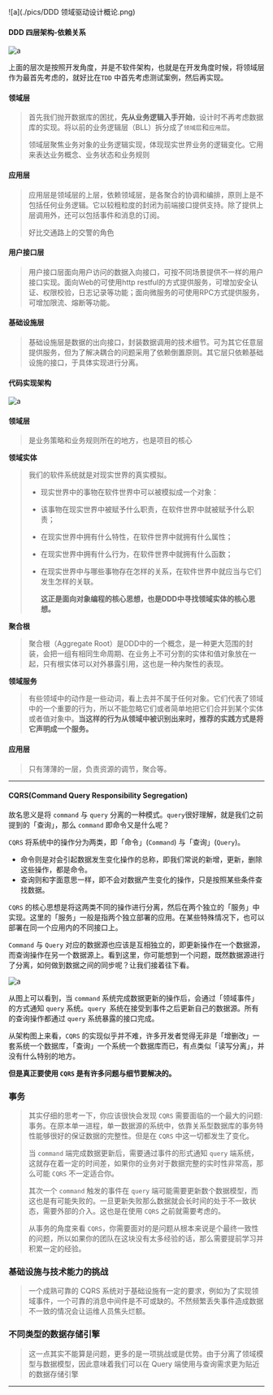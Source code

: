 ![a](./pics/DDD  领域驱动设计概论.png)

#### DDD 四层架构-依赖关系

![a](./pics/ddd_1.png)

上面的层次是按照开发角度，并是不软件架构，也就是在开发角度时候，将领域层作为最首先考虑的，就好比在`TDD` 中首先考虑测试案例，然后再实现。

#### 领域层

> 首先我们抛开数据库的困扰，**先从业务逻辑入手开始**，设计时不再考虑数据库的实现。将以前的业务逻辑层（BLL）拆分成了`领域层`和`应用层`。
>
> 领域层聚焦业务对象的业务逻辑实现，体现现实世界业务的逻辑变化。它用来表达业务概念、业务状态和业务规则

#### 应用层

> 应用层是领域层的上层，依赖领域层，是各聚合的协调和编排，原则上是不包括任何业务逻辑。它以较粗粒度的封闭为前端接口提供支持。除了提供上层调用外，还可以包括事件和消息的订阅。
>
> 好比交通路上的交警的角色

#### 用户接口层

> 用户接口层面向用户访问的数据入向接口，可按不同场景提供不一样的用户接口实现。面向Web的可使用http restful的方式提供服务，可增加安全认证、权限校验，日志记录等功能；面向微服务的可使用RPC方式提供服务，可增加限流、熔断等功能。

#### 基础设施层

> 基础设施层是数据的出向接口，封装数据调用的技术细节。可为其它任意层提供服务，但为了解决耦合的问题采用了依赖倒置原则。其它层只依赖基础设施的接口，于具体实现进行分离。

#### 代码实现架构

![a](./pics/ddd_2.png)

#### 领域层

> 是业务策略和业务规则所在的地方，也是项目的核心

**领域实体**

> 我们的软件系统就是对现实世界的真实模拟。
>
> * 现实世界中的事物在软件世界中可以被模拟成一个对象：
>
> * 该事物在现实世界中被赋予什么职责，在软件世界中就被赋予什么职责；
>
> * 在现实世界中拥有什么特性，在软件世界中就拥有什么属性；
>
> * 在现实世界中拥有什么行为，在软件世界中就拥有什么函数；
>
> * 在现实世界中与哪些事物存在怎样的关系，在软件世界中就应当与它们发生怎样的关联。
>
>   **这正是面向对象编程的核心思想，也是DDD中寻找领域实体的核心思想。**

**聚合根**

> 聚合根（Aggregate Root）是DDD中的一个概念，是一种更大范围的封装，会把一组有相同生命周期、在业务上不可分割的实体和值对象放在一起，只有根实体可以对外暴露引用，这也是一种内聚性的表现。

**领域服务**

> 有些领域中的动作是一些动词，看上去并不属于任何对象。它们代表了领域中的一个重要的行为，所以不能忽略它们或者简单地把它们合并到某个实体或者值对象中。**当这样的行为从领域中被识别出来时，推荐的实践方式是将它声明成一个服务。**

#### 应用层

> 只有薄薄的一层，负责资源的调节，聚合等。

---

#### CQRS(Command Query Responsibility Segregation)

故名思义是将 `command` 与 `query` 分离的一种模式。`query`很好理解，就是我们之前提到的「查询」，那么 `command` 即命令又是什么呢？

`CQRS` 将系统中的操作分为两类，即「命令」(`Command`) 与「查询」(`Query`)。

* 命令则是对会引起数据发生变化操作的总称，即我们常说的新增，更新，删除这些操作，都是命令。
* 查询则和字面意思一样，即不会对数据产生变化的操作，只是按照某些条件查找数据。

`CQRS` 的核心思想是将这两类不同的操作进行分离，然后在两个独立的「服务」中实现。这里的「服务」一般是指两个独立部署的应用。在某些特殊情况下，也可以部署在同一个应用内的不同接口上。

`Command` 与 `Query` 对应的数据源也应该是互相独立的，即更新操作在一个数据源，而查询操作在另一个数据源上。看到这里，你可能想到一个问题，既然数据源进行了分离，如何做到数据之间的同步呢？让我们接着往下看。

![a](./pics/ddd_3.jpeg)

从图上可以看到，当 `command` 系统完成数据更新的操作后，会通过「领域事件」的方式通知 `query` 系统。`query `系统在接受到事件之后更新自己的数据源。所有的查询操作都通过 `query` 系统暴露的接口完成。

从架构图上来看，`CQRS` 的实现似乎并不难，许多开发者觉得无非是「增删改」一套系统一个数据库，「查询」一个系统一个数据库而已，有点类似「读写分离」，并没有什么特别的地方。

**但是真正要使用 `CQRS` 是有许多问题与细节要解决的。**

### **事务**

> 其实仔细的思考一下，你应该很快会发现 `CQRS` 需要面临的一个最大的问题: 事务。在原本单一进程，单一数据源的系统中，依靠关系型数据库的事务特性能够很好的保证数据的完整性。但是在 `CQRS` 中这一切都发生了变化。
>
> 当 `command` 端完成数据更新后，需要通过事件的形式通知 `query` 端系统，这就存在着一定的时间差，如果你的业务对于数据完整的实时性非常高，那么可能 `CQRS` 不一定适合你。
>
> 其次一个 `command` 触发的事件在 `query` 端可能需要更新数个数据模型，而这也是有可能失败的。一旦更新失败那么数据就会长时间的处于不一致状态，需要外部的介入。这也是在使用 `CQRS` 之前就需要考虑的。
>
> 从事务的角度来看 `CQRS`，你需要面对的是问题从根本来说是个最终一致性的问题，所以如果你的团队在这块没有太多经验的话，那么需要提前学习并积累一定的经验。

### **基础设施与技术能力的挑战**

> 一个成熟可靠的 CQRS 系统对于基础设施有一定的要求，例如为了实现领域事件，一个可靠的消息中间件是不可或缺的。不然频繁丢失事件造成数据不一致的情况会让运维人员焦头烂额。

### **不同类型的数据存储引擎**

> 这一点其实不能算是问题，更多的是一项挑战或是优势。由于分离了领域模型与数据模型，因此意味着我们可以在 Query 端使用与查询需求更为贴近的数据存储引擎

---

